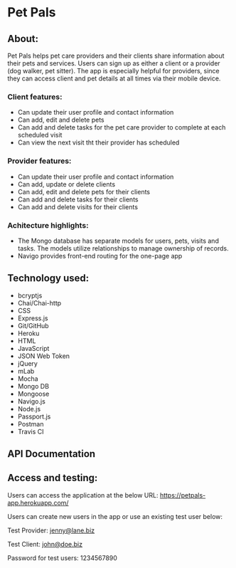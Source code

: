 # Pet Pals

## About:
Pet Pals helps pet care providers and their clients share information about their pets and services. Users can sign up as either a client or a provider (dog walker, pet sitter). The app is especially helpful for providers, since they can access client and pet details at all times via their mobile device.

### Client features:
* Can update their user profile and contact information
* Can add, edit and delete pets
* Can add and delete tasks for the pet care provider to complete at each scheduled visit
* Can view the next visit tht their provider has scheduled

### Provider features:
* Can update their user profile and contact information
* Can add, update or delete clients
* Can add, edit and delete pets for their clients
* Can add and delete tasks for their clients 
* Can add and delete visits for their clients

### Achitecture highlights:
* The Mongo database has separate models for users, pets, visits and tasks. The models utilize relationships to manage ownership of records.
* Navigo provides front-end routing for the one-page app

## Technology used:
* bcryptjs
* Chai/Chai-http
* CSS
* Express.js
* Git/GitHub
* Heroku
* HTML
* JavaScript
* JSON Web Token
* jQuery
* mLab
* Mocha
* Mongo DB
* Mongoose
* Navigo.js
* Node.js
* Passport.js
* Postman
* Travis CI

## API Documentation

## Access and testing:
Users can access the application at the below URL:
https://petpals-app.herokuapp.com/

Users can create new users in the app or use an existing test user below:

Test Provider:
jenny@lane.biz

Test Client:
john@doe.biz

Password for test users:
1234567890
